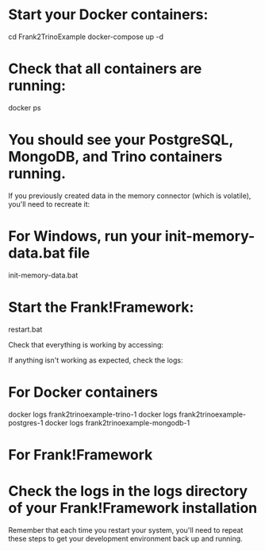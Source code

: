 # Start your Docker containers:
cd Frank2TrinoExample
docker-compose up -d

# Check that all containers are running:
docker ps

# You should see your PostgreSQL, MongoDB, and Trino containers running.

If you previously created data in the memory connector (which is volatile), you'll need to recreate it:

# For Windows, run your init-memory-data.bat file
init-memory-data.bat


# Start the Frank!Framework:
restart.bat

Check that everything is working by accessing:




If anything isn't working as expected, check the logs:
# For Docker containers
docker logs frank2trinoexample-trino-1
docker logs frank2trinoexample-postgres-1
docker logs frank2trinoexample-mongodb-1

# For Frank!Framework
# Check the logs in the logs directory of your Frank!Framework installation
Remember that each time you restart your system, you'll need to repeat these steps to get your development environment back up and running.